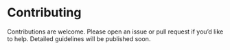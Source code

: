 # Contributing

Contributions are welcome. Please open an issue or pull request if you’d like to help. Detailed guidelines will be published soon.